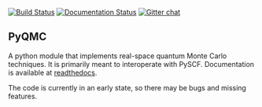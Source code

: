 
[![Build Status](https://travis-ci.com/WagnerGroup/pyqmc.svg?branch=master)](https://travis-ci.com/WagnerGroup/pyqmc)
[![Documentation Status](https://readthedocs.org/projects/pyqmc/badge/?version=latest)](https://pyqmc.readthedocs.io/en/latest/?badge=latest)
[![Gitter chat](https://badges.gitter.im/gitterHQ/gitter.png)](https://gitter.im//pyqmc/community)
## PyQMC

A python module that implements real-space quantum Monte Carlo techniques. It is primarily meant to interoperate with PySCF. Documentation is available at [readthedocs](https://pyqmc.readthedocs.io/en/latest/).

The code is currently in an early state, so there may be bugs and missing features.
